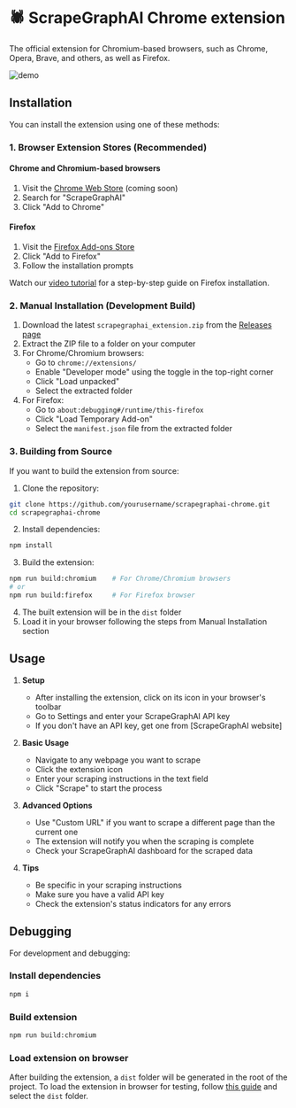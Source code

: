 # 🕷️ ScrapeGraphAI Chrome extension

The official extension for Chromium-based browsers, such as Chrome, Opera, Brave, and others, as well as Firefox.

![demo](assets/demo.gif)

## Installation

You can install the extension using one of these methods:

### 1. Browser Extension Stores (Recommended)

#### Chrome and Chromium-based browsers
1. Visit the [Chrome Web Store](https://chrome.google.com/webstore) (coming soon)
2. Search for "ScrapeGraphAI"
3. Click "Add to Chrome"

#### Firefox
1. Visit the [Firefox Add-ons Store](https://addons.mozilla.org/en-GB/firefox/addon/scrapegraphai-extension/)
2. Click "Add to Firefox"
3. Follow the installation prompts

Watch our [video tutorial](https://www.youtube.com/watch?v=tSy8udRu1lA) for a step-by-step guide on Firefox installation.

### 2. Manual Installation (Development Build)

1. Download the latest `scrapegraphai_extension.zip` from the [Releases page](https://github.com/yourusername/scrapegraphai-chrome/releases)
2. Extract the ZIP file to a folder on your computer
3. For Chrome/Chromium browsers:
   - Go to `chrome://extensions/`
   - Enable "Developer mode" using the toggle in the top-right corner
   - Click "Load unpacked"
   - Select the extracted folder
4. For Firefox:
   - Go to `about:debugging#/runtime/this-firefox`
   - Click "Load Temporary Add-on"
   - Select the `manifest.json` file from the extracted folder

### 3. Building from Source

If you want to build the extension from source:

1. Clone the repository:
```bash
git clone https://github.com/yourusername/scrapegraphai-chrome.git
cd scrapegraphai-chrome
```

2. Install dependencies:
```bash
npm install
```

3. Build the extension:
```bash
npm run build:chromium    # For Chrome/Chromium browsers
# or
npm run build:firefox     # For Firefox browser
```

4. The built extension will be in the `dist` folder
5. Load it in your browser following the steps from Manual Installation section

## Usage

1. **Setup**
   - After installing the extension, click on its icon in your browser's toolbar
   - Go to Settings and enter your ScrapeGraphAI API key
   - If you don't have an API key, get one from [ScrapeGraphAI website]

2. **Basic Usage**
   - Navigate to any webpage you want to scrape
   - Click the extension icon
   - Enter your scraping instructions in the text field
   - Click "Scrape" to start the process

3. **Advanced Options**
   - Use "Custom URL" if you want to scrape a different page than the current one
   - The extension will notify you when the scraping is complete
   - Check your ScrapeGraphAI dashboard for the scraped data

4. **Tips**
   - Be specific in your scraping instructions
   - Make sure you have a valid API key
   - Check the extension's status indicators for any errors

## Debugging

For development and debugging:

### Install dependencies

```bash
npm i
```

### Build extension

```bash
npm run build:chromium
```

### Load extension on browser

After building the extension, a `dist` folder will be generated in the root of the project. To load the extension in browser for testing, follow [this guide](https://developer.chrome.com/docs/extensions/get-started/tutorial/hello-world#load-unpacked) and select the `dist` folder.
